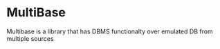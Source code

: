 # MultiBase
Multibase is a library that has DBMS functionalty over emulated DB from multiple sources 
